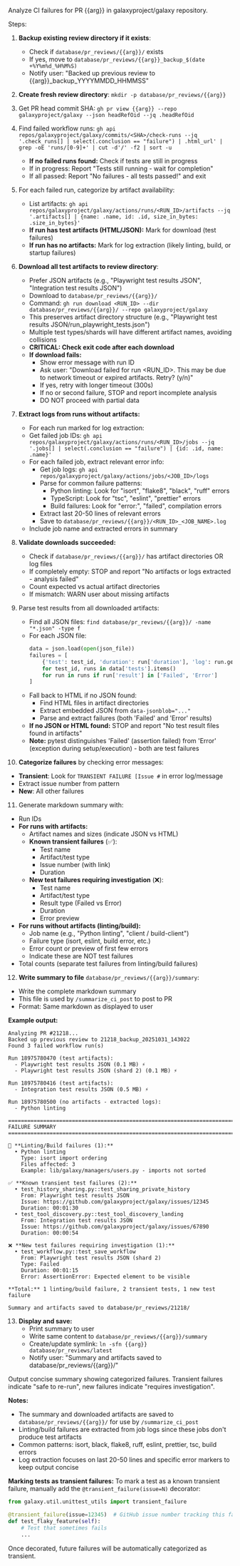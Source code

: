 Analyze CI failures for PR {{arg}} in galaxyproject/galaxy repository.

Steps:
1. **Backup existing review directory if it exists**:
   - Check if `database/pr_reviews/{{arg}}/` exists
   - If yes, move to `database/pr_reviews/{{arg}}_backup_$(date +%Y%m%d_%H%M%S)`
   - Notify user: "Backed up previous review to {{arg}}_backup_YYYYMMDD_HHMMSS"
2. **Create fresh review directory**: `mkdir -p database/pr_reviews/{{arg}}`
3. Get PR head commit SHA: `gh pr view {{arg}} --repo galaxyproject/galaxy --json headRefOid --jq .headRefOid`
4. Find failed workflow runs: `gh api repos/galaxyproject/galaxy/commits/<SHA>/check-runs --jq '.check_runs[] | select(.conclusion == "failure") | .html_url' | grep -oE 'runs/[0-9]+' | cut -d'/' -f2 | sort -u`
   - **If no failed runs found:** Check if tests are still in progress
   - If in progress: Report "Tests still running - wait for completion"
   - If all passed: Report "No failures - all tests passed!" and exit
5. For each failed run, categorize by artifact availability:
   - List artifacts: `gh api repos/galaxyproject/galaxy/actions/runs/<RUN_ID>/artifacts --jq '.artifacts[] | {name: .name, id: .id, size_in_bytes: .size_in_bytes}'`
   - **If run has test artifacts (HTML/JSON):** Mark for download (test failures)
   - **If run has no artifacts:** Mark for log extraction (likely linting, build, or startup failures)
6. **Download all test artifacts to review directory**:
   - Prefer JSON artifacts (e.g., "Playwright test results JSON", "Integration test results JSON")
   - Download to `database/pr_reviews/{{arg}}/`
   - Command: `gh run download <RUN_ID> --dir database/pr_reviews/{{arg}}/ --repo galaxyproject/galaxy`
   - This preserves artifact directory structure (e.g., "Playwright test results JSON/run_playwright_tests.json")
   - Multiple test types/shards will have different artifact names, avoiding collisions
   - **CRITICAL: Check exit code after each download**
   - **If download fails:**
     - Show error message with run ID
     - Ask user: "Download failed for run <RUN_ID>. This may be due to network timeout or expired artifacts. Retry? (y/n)"
     - If yes, retry with longer timeout (300s)
     - If no or second failure, STOP and report incomplete analysis
     - DO NOT proceed with partial data
7. **Extract logs from runs without artifacts:**
   - For each run marked for log extraction:
   - Get failed job IDs: `gh api repos/galaxyproject/galaxy/actions/runs/<RUN_ID>/jobs --jq '.jobs[] | select(.conclusion == "failure") | {id: .id, name: .name}'`
   - For each failed job, extract relevant error info:
     - Get job logs: `gh api repos/galaxyproject/galaxy/actions/jobs/<JOB_ID>/logs`
     - Parse for common failure patterns:
       - Python linting: Look for "isort", "flake8", "black", "ruff" errors
       - TypeScript: Look for "tsc", "eslint", "prettier" errors
       - Build failures: Look for "error:", "failed", compilation errors
     - Extract last 20-50 lines of relevant errors
     - Save to `database/pr_reviews/{{arg}}/<RUN_ID>_<JOB_NAME>.log`
   - Include job name and extracted errors in summary

8. **Validate downloads succeeded:**
   - Check if `database/pr_reviews/{{arg}}/` has artifact directories OR log files
   - If completely empty: STOP and report "No artifacts or logs extracted - analysis failed"
   - Count expected vs actual artifact directories
   - If mismatch: WARN user about missing artifacts

9. Parse test results from all downloaded artifacts:
   - Find all JSON files: `find database/pr_reviews/{{arg}}/ -name "*.json" -type f`
   - For each JSON file:
     ```python
     data = json.load(open(json_file))
     failures = [
         {'test': test_id, 'duration': run['duration'], 'log': run.get('log', ''), 'artifact': artifact_name, 'result': run['result']}
         for test_id, runs in data['tests'].items()
         for run in runs if run['result'] in ['Failed', 'Error']
     ]
     ```
   - Fall back to HTML if no JSON found:
     - Find HTML files in artifact directories
     - Extract embedded JSON from `data-jsonblob="..."`
     - Parse and extract failures (both 'Failed' and 'Error' results)
   - **If no JSON or HTML found:** STOP and report "No test result files found in artifacts"
   - **Note:** pytest distinguishes 'Failed' (assertion failed) from 'Error' (exception during setup/execution) - both are test failures

10. **Categorize failures** by checking error messages:
   - **Transient**: Look for `TRANSIENT FAILURE [Issue #` in error log/message
   - Extract issue number from pattern
   - **New**: All other failures

11. Generate markdown summary with:
   - Run IDs
   - **For runs with artifacts:**
     - Artifact names and sizes (indicate JSON vs HTML)
     - **Known transient failures** (✅):
       - Test name
       - Artifact/test type
       - Issue number (with link)
       - Duration
     - **New test failures requiring investigation** (❌):
       - Test name
       - Artifact/test type
       - Result type (Failed vs Error)
       - Duration
       - Error preview
   - **For runs without artifacts (linting/build):**
     - Job name (e.g., "Python linting", "client / build-client")
     - Failure type (isort, eslint, build error, etc.)
     - Error count or preview of first few errors
     - Indicate these are NOT test failures
   - Total counts (separate test failures from linting/build failures)

12. **Write summary to file** `database/pr_reviews/{{arg}}/summary`:
   - Write the complete markdown summary
   - This file is used by `/summarize_ci_post` to post to PR
   - Format: Same markdown as displayed to user

**Example output:**
```
Analyzing PR #21218...
Backed up previous review to 21218_backup_20251031_143022
Found 3 failed workflow run(s)

Run 18975780470 (test artifacts):
  - Playwright test results JSON (0.1 MB) ⚡
  - Playwright test results JSON (shard 2) (0.1 MB) ⚡

Run 18975780416 (test artifacts):
  - Integration test results JSON (0.5 MB) ⚡

Run 18975780500 (no artifacts - extracted logs):
  - Python linting

================================================================================
FAILURE SUMMARY
================================================================================

🔧 **Linting/Build failures (1):**
  • Python linting
    Type: isort import ordering
    Files affected: 3
    Example: lib/galaxy/managers/users.py - imports not sorted

✅ **Known transient test failures (2):**
  • test_history_sharing.py::test_sharing_private_history
    From: Playwright test results JSON
    Issue: https://github.com/galaxyproject/galaxy/issues/12345
    Duration: 00:01:30
  • test_tool_discovery.py::test_tool_discovery_landing
    From: Integration test results JSON
    Issue: https://github.com/galaxyproject/galaxy/issues/67890
    Duration: 00:00:54

❌ **New test failures requiring investigation (1):**
  • test_workflow.py::test_save_workflow
    From: Playwright test results JSON (shard 2)
    Type: Failed
    Duration: 00:01:15
    Error: AssertionError: Expected element to be visible

**Total:** 1 linting/build failure, 2 transient tests, 1 new test failure

Summary and artifacts saved to database/pr_reviews/21218/
```

13. **Display and save:**
    - Print summary to user
    - Write same content to `database/pr_reviews/{{arg}}/summary`
    - Create/update symlink: `ln -sfn {{arg}} database/pr_reviews/latest`
    - Notify user: "Summary and artifacts saved to database/pr_reviews/{{arg}}/"

Output concise summary showing categorized failures. Transient failures indicate "safe to re-run", new failures indicate "requires investigation".

**Notes:**
- The summary and downloaded artifacts are saved to `database/pr_reviews/{{arg}}/` for use by `/summarize_ci_post`
- Linting/build failures are extracted from job logs since these jobs don't produce test artifacts
- Common patterns: isort, black, flake8, ruff, eslint, prettier, tsc, build errors
- Log extraction focuses on last 20-50 lines and specific error markers to keep output concise

**Marking tests as transient failures:**
To mark a test as a known transient failure, manually add the `@transient_failure(issue=N)` decorator:

```python
from galaxy.util.unittest_utils import transient_failure

@transient_failure(issue=12345)  # GitHub issue number tracking this failure
def test_flaky_feature(self):
    # Test that sometimes fails
    ...
```

Once decorated, future failures will be automatically categorized as transient.
